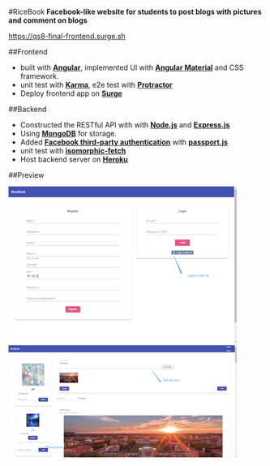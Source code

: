#RiceBook
**Facebook-like website for students to post blogs with
pictures and comment on blogs**

https://qs8-final-frontend.surge.sh

##Frontend
- built with **[Angular](https://angular.io/)**, implemented UI with  **[Angular Material](https://material.angular.io/)**  and
CSS framework.
- unit test with **[Karma](https://karma-runner.github.io)**, e2e test with **[Protractor](http://www.protractortest.org/)** 
- Deploy frontend app on **[Surge](https://surge.sh/)**

##Backend
- Constructed the RESTful API with with **[Node.js](https://nodejs.org/en/)** and **[Express.js](https://github.com/expressjs/express)**
- Using **[MongoDB](https://www.mongodb.com/)** for storage.
- Added **[Facebook third-party authentication](https://developers.facebook.com/)** with **[passport.js](http://www.passportjs.org/)** 
- unit test with **[isomorphic-fetch](https://www.npmjs.com/package/isomorphic-fetch)**
- Host backend server on **[Heroku](https://heroku.com/)**

##Preview
<div>
<img src="screenshots/1.png">
<img src="screenshots/2.png">
</div>